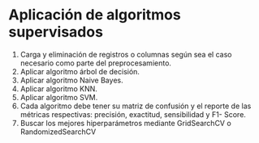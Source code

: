 # Aplicación de algoritmos supervisados

1) Carga y eliminación de registros o columnas según sea el caso necesario como parte del preprocesamiento.
2) Aplicar algoritmo árbol de decisión.
3) Aplicar algoritmo Naive Bayes.
4) Aplicar algoritmo KNN.
5) Aplicar algoritmo SVM.
6) Cada algoritmo debe tener su matriz de confusión y el reporte de las métricas respectivas: precisión, exactitud, sensibilidad y F1- Score.
7) Buscar los mejores hiperparámetros mediante GridSearchCV o RandomizedSearchCV
